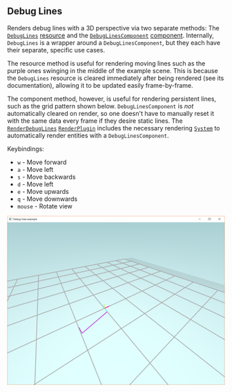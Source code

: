 ## Debug Lines

Renders debug lines with a 3D perspective via two separate methods: The
[`DebugLines`] [resource] and the [`DebugLinesComponent`] [component].
Internally, `DebugLines` is a wrapper around a `DebugLinesComponent`, but
they each have their separate, specific use cases.

The resource method is useful for rendering moving lines such as the purple ones
swinging in the middle of the example scene. This is because the `DebugLines`
resource is cleared immediately after being rendered (see its documentation),
allowing it to be updated easily frame-by-frame.

The component method, however, is useful for rendering persistent lines, such as
the grid pattern shown below. `DebugLinesComponent` is _not_ automatically
cleared on render, so one doesn't have to manually reset it with the same data
every frame if they desire static lines. The [`RenderDebugLines`]
[`RenderPlugin`] includes the necessary rendering [`System`] to automatically
render entities with a `DebugLinesComponent`.

Keybindings:

- `w` - Move forward
- `a` - Move left
- `s` - Move backwards
- `d` - Move left
- `e` - Move upwards
- `q` - Move downwards
- `mouse` - Rotate view

![debug lines example screenshot](./screenshot.png)

[component]: https://docs-src.amethyst.rs/stable/specs/trait.Component.html
[resource]: https://book-src.amethyst.rs/master/concepts/resource.html
[`debuglinescomponent`]: https://docs-src.amethyst.rs/stable/amethyst_rendy/debug_drawing/struct.DebugLinesComponent.html
[`debuglines`]: https://docs-src.amethyst.rs/stable/amethyst_rendy/debug_drawing/struct.DebugLines.html
[`renderdebuglines`]: https://docs-src.amethyst.rs/stable/amethyst_rendy/struct.RenderDebugLines.html
[`renderplugin`]: https://docs-src.amethyst.rs/stable/amethyst_rendy/trait.RenderPlugin.html
[`system`]: https://docs-src.amethyst.rs/stable/specs/trait.System.html
